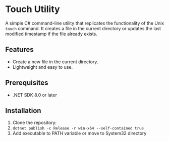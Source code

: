 # Touch Utility

A simple C# command-line utility that replicates the functionality of the Unix `touch` command. It creates a file in the current directory or updates the last modified timestamp if the file already exists.

## Features

- Create a new file in the current directory.
- Lightweight and easy to use.

## Prerequisites

- .NET SDK 8.0 or later

## Installation

1. Clone the repository:
2. `dotnet publish -c Release -r win-x64 --self-contained true`
3.  Add executable  to PATH variable or move to System32 directory

